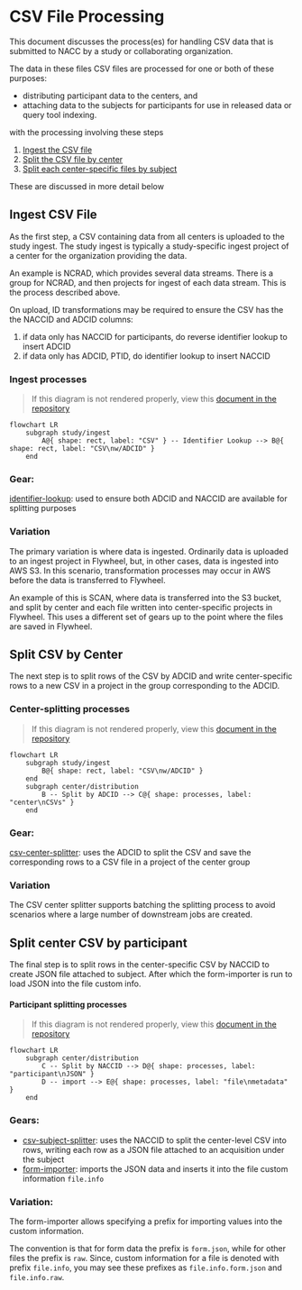 # CSV File Processing

This document discusses the process(es) for handling CSV data that is submitted to NACC by a study or collaborating organization.

The data in these files CSV files are processed for one or both of these purposes:

* distributing participant data to the centers, and
* attaching data to the subjects for participants for use in released data or query tool indexing.

with the processing involving these steps

1. [Ingest the CSV file](#ingest-csv-file)
2. [Split the CSV file by center](#split-csv-by-center)
3. [Split each center-specific files by subject](#split-center-csv-by-participant)

These are discussed in more detail below

## Ingest CSV File

As the first step, a CSV containing data from all centers is uploaded to the study ingest.
The study ingest is typically a study-specific ingest project of a center for the organization providing the data.

An example is NCRAD, which provides several data streams.
There is a group for NCRAD, and then projects for ingest of each data stream.
This is the process described above.

On upload, ID transformations may be required to ensure the CSV has the the NACCID and ADCID columns:

   1. if data only has NACCID for participants, do reverse identifier lookup to insert ADCID
   2. if data only has ADCID, PTID, do identifier lookup to insert NACCID


### Ingest processes

> If this diagram is not rendered properly, view this [document in the repository](https://github.com/naccdata/flywheel-gear-extensions/blob/document-csv-process/docs/processes/csv_pipeline.md#ingest-processes)

```mermaid
flowchart LR
    subgraph study/ingest
        A@{ shape: rect, label: "CSV" } -- Identifier Lookup --> B@{ shape: rect, label: "CSV\nw/ADCID" }
    end
```

### Gear: 

[identifier-lookup](../identifier_lookup/): used to ensure both ADCID and NACCID are available for splitting purposes


### Variation

The primary variation is where data is ingested.
Ordinarily data is uploaded to an ingest project in Flywheel, but, in other cases, data is ingested into AWS S3.
In this scenario, transformation processes may occur in AWS before the data is transferred to Flywheel.

An example of this is SCAN, where data is transferred into the S3 bucket, and split by center and each file written into center-specific projects in Flywheel. 
This uses a different set of gears up to the point where the files are saved in Flywheel.

## Split CSV by Center

The next step is to split rows of the CSV by ADCID and write center-specific rows to a new CSV in a project in the group corresponding to the ADCID.

### Center-splitting processes

> If this diagram is not rendered properly, view this [document in the repository](https://github.com/naccdata/flywheel-gear-extensions/blob/document-csv-process/docs/processes/csv_pipeline.md#center-splitting-processes)

```mermaid
flowchart LR
    subgraph study/ingest
        B@{ shape: rect, label: "CSV\nw/ADCID" }
    end
    subgraph center/distribution
        B -- Split by ADCID --> C@{ shape: processes, label: "center\nCSVs" }
    end
```

### Gear: 

[csv-center-splitter](../csv_center_splitter/): uses the ADCID to split the CSV and save the corresponding rows to a CSV file in a project of the center group

### Variation

The CSV center splitter supports batching the splitting process to avoid scenarios where a large number of downstream jobs are created.

## Split center CSV by participant

The final step is to split rows in the center-specific CSV by NACCID to create JSON file attached to subject.
After which the form-importer is run to load JSON into the file custom info.

#### Participant splitting processes

> If this diagram is not rendered properly, view this [document in the repository](https://github.com/naccdata/flywheel-gear-extensions/blob/document-csv-process/docs/processes/csv_pipeline.md#participant-splitting-processes)

```mermaid
flowchart LR
    subgraph center/distribution
        C -- Split by NACCID --> D@{ shape: processes, label: "participant\nJSON" }
        D -- import --> E@{ shape: processes, label: "file\nmetadata" }
    end
```

### Gears:
* [csv-subject-splitter](../csv_subject_splitter/index.md): uses the NACCID to split the center-level CSV into rows, writing each row as a JSON file attached to an acquisition under the subject
* [form-importer](https://gitlab.com/flywheel-io/scientific-solutions/gears/form-importer): imports the JSON data and inserts it into the file custom information `file.info`


### Variation:

The form-importer allows specifying a prefix for importing values into the custom information.

The convention is that for form data the prefix is `form.json`, while for other files the prefix is `raw`.
Since, custom information for a file is denoted with prefix `file.info`, you may see these prefixes as `file.info.form.json` and `file.info.raw`.


